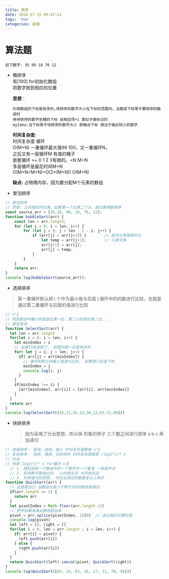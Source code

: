 ```yaml
---
title: 排序
date: 2018-07-15 09:47:21
tags: 'Vue'
categories: 前端
---
```



# 算法题  
    如下数字: 35 99 18 76 12  
- 桶排序  
    有[100] for初始化数组  
    将数字放到相应的位置  

    **思想**： 

    ```
    利用数组的下标是有序的,待排序的数字大小在下标的范围内，当数组下标等于要排序的数组时
    用待排序的数字坐桶的下标 给相应项+1 类似于做标记的
    myIdea:当下标等于待排序的数字大小 即输出下标 相当于输出较小的数字 
    ```  

    **时间复杂度:**  
       时间复杂度 循环  
       O(M+N) 一重循环最大值99 100，又一重循环N，  
       之后又有一层循环M 有值的桶子  
       嵌套循环 >= 0 1 2 3有限的，<N   M+N  
         多层循环是最花时间M+N  
         O(M+N+M+N)=O(2*(M+N))  O(M+N)
 
    **缺点:** 占物理内存，因为要分配M个元素的数组  
        
- 冒泡排序  

```js
// 冒泡排序 
// 思想: 比较相邻的元素。如果第一个比第二个大，就交换两数顺序  
const source_arr = [35,18, 99, 18, 76, 12];
function bubbleSort(arr) {
    const len = arr.length;
    for (let i = 0; i < len; i++) {
        for (let j = 0; j < len - 1 - i; j++) {
            if (arr[j] > arr[j+1]) {        // 相邻元素两两对比
                let temp = arr[j+1];        // 元素交换
                arr[j+1] = arr[j];
                arr[j] = temp;
            }
        }
    }
    return arr;
}
console.log(bubbleSort(source_arr));
```

- 选择排序  
> 第一重循环默认把 i 个作为最小值与后面 j 循环中的的数进行比较，也就是通过第二重循环与后面的值进行比较
```js
// n^2
// 找到数组中最小的值放在第一位，第二小的放在第二位...
// 基址查询
function SelectSort(arr) {
  let len = arr.length
  for(let i = 0; i < len; i++) {
    let minIndex = i
    // 如果已经选择了， 前面的就一定是有序的
    for( let j = i; j < len; j++) {
      if( arr[j] < arr[minIndex]) {
        // 循环和默认的最小值进行比较， 如果更小纪录下标
        minIndex = j
        console.log(i, j)
      }
    }
    if(minIndex !== i) {
      [arr[minIndex], arr[i]] = [arr[i], arr[minIndex]]
    }
  }
  return arr
}
console.log(SelectSort([45,21,45,12,56,12,67,32,98]))

```

- 快排排序  
   > 因为采用了分治思想，所以快  形象的例子 三个数之间进行排序 a b c 再加递归  

```js
// 简单排序： 冒泡、选择、插入 时间复杂度都是 n^2
// 复杂排序： 快排、堆排、归并排序 时间复杂度都是 (log2^n)* n
// 分治
// 快排 log2(n)* n for循环 n次
  // 1. 随机选择一个数组中的一个数作为一个基准 一般是中点
  // 2. 其余数字跟他比较， 小的放左边 大的放右边
  // 3. 利用递归的思想， 将左右两边的数重复以上两步
function QuickSort(arr) {
  // 这里是出口 当数组长度小于等于1的时候结束递归
  if(arr.length <= 1) {
    return arr
  }
  let pivotIndex = Math.floor(arr.length /2)
  // 把中间基准值从数组提出来
  pivot = arr.splice(pivotIndex, 1)[0]  // 选出相应位置的值
  console.log(pivot)
  let left = [], right = []
  for(let i = 0, len = arr.length ; i < len; i++) {
    if( arr[i] < pivot) {
      left.push(arr[i])
    } else {
      right.push(arr[i])
    }
  }
  return QuickSort(left).concat(pivot, QuickSort(right))
}
console.log(QuickSort([85, 24, 63, 45, 17, 31, 78, 56]))
```





